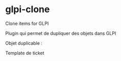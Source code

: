 # glpi-clone
Clone items for GLPI

Plugin qui permet de dupliquer des objets dans GLPI

Objet duplicable : 

Template de ticket